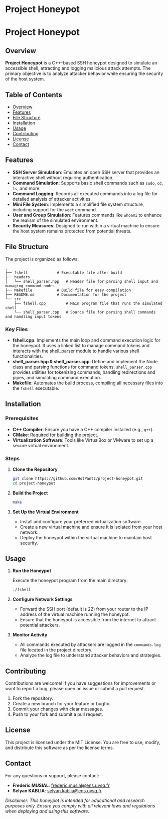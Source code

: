 # Project Honeypot

# Project Honeypot

## Overview

**Project Honeypot** is a C++-based SSH honeypot designed to simulate an accessible shell, attracting and logging malicious attack attempts. The primary objective is to analyze attacker behavior while ensuring the security of the host system.

## Table of Contents

- [Overview](#overview)
- [Features](#features)
- [File Structure](#file-structure)
- [Installation](#installation)
- [Usage](#usage)
- [Contributing](#contributing)
- [License](#license)
- [Contact](#contact)

## Features

- **SSH Server Simulation**: Emulates an open SSH server that provides an interactive shell without requiring authentication.
- **Command Simulation**: Supports basic shell commands such as `sudo`, `cd`, `ls`, and more.
- **Command Logging**: Records all executed commands into a log file for detailed analysis of attacker activities.
- **Mini File System**: Implements a simplified file system structure, including support for the `wget` command.
- **User and Group Simulation**: Features commands like `whoami` to enhance the realism of the simulated environment.
- **Security Measures**: Designed to run within a virtual machine to ensure the host system remains protected from potential threats.

## File Structure

The project is organized as follows:

```
.
├── fshell             # Executable file after build
├── headers
│   └── shell_parser.hpp   # Header file for parsing shell input and managing command nodes
├── Makefile           # Build file for easy compilation
├── README.md          # Documentation for the project
└── src
    ├── fshell.cpp         # Main program file that runs the simulated shell
    └── shell_parser.cpp   # Source file for parsing shell commands and handling input tokens
```

### Key Files

- **fshell.cpp**: Implements the main loop and command execution logic for the honeypot. It uses a linked list to manage command tokens and interacts with the shell_parser module to handle various shell functionalities.
- **shell_parser.hpp & shell_parser.cpp**: Define and implement the Node class and parsing functions for command tokens. `shell_parser.cpp` provides utilities for tokenizing commands, handling redirections and pipes, and simulating command execution.
- **Makefile**: Automates the build process, compiling all necessary files into the `fshell` executable.

## Installation

### Prerequisites

- **C++ Compiler**: Ensure you have a C++ compiler installed (e.g., `g++`).
- **CMake**: Required for building the project.
- **Virtualization Software**: Tools like VirtualBox or VMware to set up a secure virtual environment.

### Steps

1. **Clone the Repository**

    ```bash
    git clone https://github.com/HotPantz/project-honeypot.git
    cd project-honeypot
    ```

2. **Build the Project**

    ```bash
    make
    ```

3. **Set Up the Virtual Environment**
    - Install and configure your preferred virtualization software.
    - Create a new virtual machine and ensure it is isolated from your host network.
    - Deploy the honeypot within the virtual machine to maintain host security.

## Usage

1. **Run the Honeypot**

    Execute the honeypot program from the main directory:

    ```bash
    ./fshell
    ```

2. **Configure Network Settings**
    - Forward the SSH port (default is 22) from your router to the IP address of the virtual machine running the honeypot.
    - Ensure that the honeypot is accessible from the internet to attract potential attackers.

3. **Monitor Activity**
    - All commands executed by attackers are logged in the `commands.log` file located in the project directory.
    - Analyze the log file to understand attacker behaviors and strategies.

## Contributing

Contributions are welcome! If you have suggestions for improvements or want to report a bug, please open an issue or submit a pull request.

1. Fork the repository.
2. Create a new branch for your feature or bugfix.
3. Commit your changes with clear messages.
4. Push to your fork and submit a pull request.

## License

This project is licensed under the MIT License. You are free to use, modify, and distribute this software as per the license terms.

## Contact

For any questions or support, please contact:

- **Frederic MUSIAL**: [frederic.musial@ens.uvsq.fr](mailto:frederic.musial@ens.uvsq.fr)
- **Selyan KABLIA**: [selyan.kablia@ens.uvsq.fr](mailto:selyan.kablia@ens.uvsq.fr)

_Disclaimer: This honeypot is intended for educational and research purposes only. Ensure you comply with all relevant laws and regulations when deploying and using this software._

